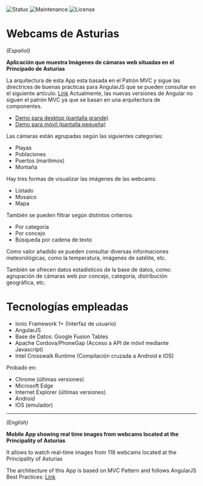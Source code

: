 ![Status](https://img.shields.io/badge/status-ok-green.svg) ![Maintenance](https://img.shields.io/maintenance/yes/2016.svg?maxAge=2592000) ![License](https://img.shields.io/dub/l/vibe-d.svg?maxAge=2592000)



# Webcams de Asturias
<p><i>(Español)</i></p>

<strong>Aplicación que muestra Imágenes de cámaras web situadas en el Principado de Asturias</strong>

La arquitectura de esta App esta basada en el Patrón MVC y sigue las directrices de buenas prácticas para AngularJS que
se pueden consultar en el siguiente artículo:
<a href="https://toddmotto.com/rethinking-angular-js-controllers/">Link</a>
Actualmente, las nuevas versiones de Angular no siguen el patrón MVC ya que se basan en una arquitectura de componentes.

- <div><a href="http://mobt.me/XfKL" target="_blank">Demo para desktop (pantalla grande)</a></div>
- <div>
  <a href="http://yagolopez.github.io/Webcams_de_Asturias/www/index.html" target="_blank">
  Demo para móvil (pantalla pequeña)</a>
  </div>

Las cámaras están agrupadas según las siguientes categorías:

- Playas
- Poblaciones
- Puertos (marítimos)
- Montaña

Hay tres formas de visualizar las imágenes de las webcams:

- Listado
- Mosaico
- Mapa

También se pueden filtrar según distintos criterios:

- Por categoría
- Por concejo
- Búsqueda por cadena de texto

Como valor añadido se pueden consultar diversas informaciones meteorológicas, como la temperatura, imágenes de satélite, etc.

También se ofrecen datos estadísticos de la base de datos, como: agrupación de cámaras web por concejo, categoría, distribución geográfica, etc.

<h1>Tecnologías empleadas</h1>

- Ionic Framework 1+ (Interfaz de usuario)
- AngularJS
- Base de Datos: Google Fusion Tables
- Apache Cordova/PhoneGap (Acceso a API de móvil mediante Javascript)
- Intel Crosswalk Runtime (Compilación cruzada a Android e IOS)

Probado en:

- Chrome (últimas versiones)
- Microsoft Edge
- Internet Explorer (últimas versiones)
- Android
- IOS (emulador)

---
<p><i>(English)</i></p>

<strong>Mobile App showing real time images from webcams located at the Principality of Asturias</strong>

It allows to watch real-time images from 118 webcams located at the Principality of Asturias

The architecture of this App is based on MVC Pattern and follows AngularJS Best Practices:
<a href="https://toddmotto.com/rethinking-angular-js-controllers/">Link</a>

